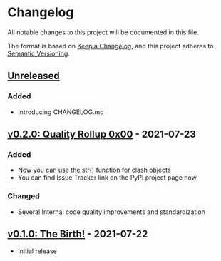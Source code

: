 # Changelog

All notable changes to this project will be documented in this file.

The format is based on [Keep a Changelog](https://keepachangelog.com/en/1.0.0/),
and this project adheres to [Semantic Versioning](https://semver.org/spec/v2.0.0.html).

## [Unreleased][]

### Added

- Introducing CHANGELOG.md

## [v0.2.0: Quality Rollup 0x00][] - 2021-07-23

### Added

- Now you can use the str() function for clash objects
- You can find Issue Tracker link on the PyPI project page now

### Changed

- Several Internal code quality improvements and standardization

## [v0.1.0: The Birth!][] - 2021-07-22

- Initial release

[unreleased]: https://github.com/NioGreek/Clashgap/compare/v0.2.0...HEAD
[v0.2.0: quality rollup 0x00]: https://github.com/NioGreek/Clashgap/compare/v0.1.0...v0.2.0
[v0.1.0: the birth!]: https://github.com/NioGreek/Clashgap/releases/tag/v0.1.0
